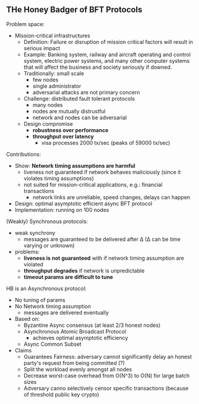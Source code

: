 THe Honey Badger of BFT Protocols
---------------------------------

Problem space:
- Mission-critical infrastructures
  - Definition: Failure or disruption of mission critical factors will result in serious impact
  - Example: Banking system, railway and aircraft operating and control system, electric power systems, and many other computer systems that will affect the business and society seriously if downed.
  - Traditionally: small scale
    - few nodes
    - single administrator
    - adversarial attacks are not primary concern
  - Challenge: distributed fault tolerant protocols
    - many nodes
    - nodes are mutually distrustful
    - network and nodes can be adversarial
  - Design compromise
    - **robustness over performance**
    - **throughput over latency**
      -  visa processes 2000 tx/sec (peaks of 59000 tx/sec)

Contributions:
- Show: **Network timing assumptions are harmful**
  - liveness not guaranteed if network behaves maliciously (since it violates timing assumptions)
  - not suited for mission-critical applications, e.g.: financial transactions
    - network links are unreliable, speed changes, delays can happen
- Design: optimal asymptotic efficient async BFT protocol
- Implementation: running on 100 nodes

(Weakly) Synchronous protocols:
- weak synchrony
  - messages are guaranteed to be delivered after Δ (Δ can be time varying or unknown)
- problems:
  - **liveness is not guaranteed** with if network timing assumption are violated
  - **throughput degrades** if network is unpredictable
  - **timeout params are difficult to tune**

HB is an Asynchronous protocol:
- No tuning of params
- No Network timing assumption
  - messages are delivered eventually
- Based on:
  - Byzantine Async consensus (at least 2/3 honest nodes)
  - Asynchronous Atomic Broadcast Protocol
    - achieves optimal asymptotic efficiency
  - Async Common Subset
- Claims
  - Guarantees Fairness: adversary cannot significantly delay an honest party's request from being committed (?)
  - Split the workload evenly amongst all nodes
  - Decrease worst-case overhead from O(N^3) to O(N) for large batch sizes
  - Adversary canno selectively censor specific transactions (because of threshold public key crypto)
